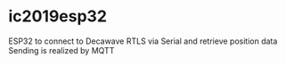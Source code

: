 # ic2019esp32
ESP32 to connect to Decawave RTLS via Serial and retrieve position data
Sending is realized by MQTT
